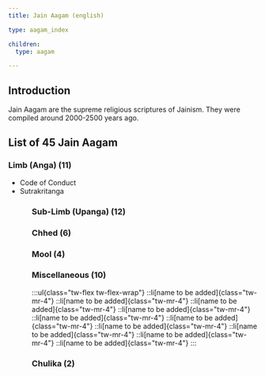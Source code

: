 ```yaml
---
title: Jain Aagam (english)

type: aagam_index

children:
  type: aagam

---
```


## Introduction

Jain Aagam are the supreme religious scriptures of Jainism. They were compiled around 2000-2500 years ago. 

## List of 45 Jain Aagam

### Limb (Anga) (11)


<ul class="tw-flex tw-flex-wrap">
  <li class="tw-mr-4"><nuxt-link to="aagam/acharanga">Code of Conduct</nuxt-link></li>
  <li class="tw-"><nuxt-link to="aagam/sutrakritanga">Sutrakritanga</nuxt-link></li>
  <!-- <li class="tw-"><nuxt-link to="aagam/acharanga">Code of Conduct</nuxt-link></li>
  <li class="tw-"><nuxt-link to="aagam/acharanga">Code of Conduct</nuxt-link></li>
  <li class="tw-"><nuxt-link to="aagam/acharanga">Code of Conduct</nuxt-link></li>
  <li class="tw-"><nuxt-link to="aagam/acharanga">Code of Conduct</nuxt-link></li>
  <li class="tw-"><nuxt-link to="aagam/acharanga">Code of Conduct</nuxt-link></li>
  <li class="tw-"><nuxt-link to="aagam/acharanga">Code of Conduct</nuxt-link></li> -->

<ul>

<!-- 

:::ul{class="tw-flex tw-flex-wrap"}
::li[[Code of conduct (आयारांग)](/en/aagam/acharanga)]{class="tw-mr-4"}
::li[[सूत्रकृतांग](/aagam/sutrakritanga)]{class="tw-mr-4"}
::li[[स्थानांग](/aagam/sthananga)]{class="tw-mr-4"}
::li[[समवायांग](/aagam/samavayanga)]{class="tw-mr-4"}
::li[भगवती-(व्याख्या-प्रज्ञप्ति)]{class="tw-mr-4"}
::li[ज्ञातधर्मकथा]{class="tw-mr-4"}
::li[उपासक-दशः]{class="tw-mr-4"}
::li[अनोत्तर]{class="tw-mr-4"}
::li[[अनोत्तर-उपपातिका](/aagam/anuttarovavai)]{class="tw-mr-4"}
::li[प्रश्न-व्याकरण]{class="tw-mr-4"}
::li[name to be added]{class="tw-mr-4"}
::li[12th lost forever - so not counted in 45 aagam]{class="tw-mr-4"}
::: -->

### Sub-Limb (Upanga) (12)
<!-- :::ul{class="tw-flex tw-flex-wrap"}
::li[औपपातिक]{class="tw-mr-4"}
::li[राजप्रश्नीय]{class="tw-mr-4"}
::li[जीवाभिगम]{class="tw-mr-4"}
::li[प्रज्ञापना]{class="tw-mr-4"}
::li[सूर्य प्रज्ञप्ति]{class="tw-mr-4"}
::li[जंबू प्रज्ञप्ति]{class="tw-mr-4"}
::li[चंद्र प्रज्ञप्ति]{class="tw-mr-4"}
::li[नर्कावलिका]{class="tw-mr-4"}
::li[name to be added]{class="tw-mr-4"}
::li[name to be added]{class="tw-mr-4"}
::li[name to be added]{class="tw-mr-4"}
::li[name to be added]{class="tw-mr-4"}
::: -->

### Chhed (6)
<!-- :::ul{class="tw-flex tw-flex-wrap"}
::li[name to be added]{class="tw-mr-4"}
::li[name to be added]{class="tw-mr-4"}
::li[name to be added]{class="tw-mr-4"}
::li[name to be added]{class="tw-mr-4"}
::li[name to be added]{class="tw-mr-4"}
::li[name to be added]{class="tw-mr-4"}
::: -->

### Mool (4)

<!-- :::ul{class="tw-flex tw-flex-wrap"}
::li[name to be added]{class="tw-mr-4"}
::li[name to be added]{class="tw-mr-4"}
::li[name to be added]{class="tw-mr-4"}
::li[name to be added]{class="tw-mr-4"}
::: -->

### Miscellaneous (10)

:::ul{class="tw-flex tw-flex-wrap"}
::li[name to be added]{class="tw-mr-4"}
::li[name to be added]{class="tw-mr-4"}
::li[name to be added]{class="tw-mr-4"}
::li[name to be added]{class="tw-mr-4"}
::li[name to be added]{class="tw-mr-4"}
::li[name to be added]{class="tw-mr-4"}
::li[name to be added]{class="tw-mr-4"}
::li[name to be added]{class="tw-mr-4"}
::li[name to be added]{class="tw-mr-4"}
::li[name to be added]{class="tw-mr-4"}
:::


### Chulika (2)

<!-- 1. [नंदी](/aagam/nandi)
2. अनुयोगद्वार -->